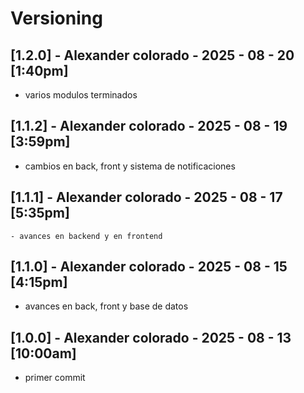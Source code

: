 # Versioning 


## [1.2.0] - Alexander colorado - 2025 - 08 - 20 [1:40pm]
- varios modulos terminados

## [1.1.2] - Alexander colorado - 2025 - 08 - 19 [3:59pm]
- cambios en back, front y sistema de notificaciones

## [1.1.1] - Alexander colorado - 2025 - 08 - 17 [5:35pm]
    - avances en backend y en frontend

## [1.1.0] - Alexander colorado - 2025 - 08 - 15 [4:15pm]
- avances en back, front y base de datos

## [1.0.0] - Alexander colorado - 2025 - 08 - 13 [10:00am]
- primer commit